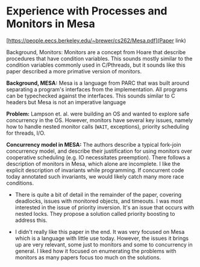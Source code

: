 # Experience with Processes and Monitors in Mesa

[https://people.eecs.berkeley.edu/~brewer/cs262/Mesa.pdf](Paper link)

Background, Monitors: Monitors are a concept from Hoare that describe procedures that have condition variables. This sounds mostly similar to the condition variables commonly used in C/Pthreads, but it sounds like this paper described a more primative version of monitors.

**Background, MESA:** Mesa is a language from PARC that was built around separating a program's interfaces from the implementation. All programs can be typechecked against the interfaces.  This sounds similar to C headers but Mesa is not an imperative language

**Problem:** Lampson et. al. were building an OS and wanted to explore safe concurrency in the OS. However, monitors have several key issues, namely how to handle nested monitor calls (`WAIT`, exceptions),  priority scheduling for threads, I/O.

**Concurrency model in MESA:** The authors describe a typical fork-join concurrency model, and describe their justification for using monitors over cooperative scheduling (e.g. IO necessitates preemption). There follows a description of monitors in Mesa, which alone are incomplete. I like the explicit description of invariants while programming. If concurrent code today annotated such invariants, we would likely catch many more race conditions. 

* There is quite a bit of detail in the remainder of the paper, covering deadlocks, issues with monitored objects, and timeouts. I was most interested in the issue of priority inversion. It's an issue that occurs with nested locks. They propose a solution called priority boosting to address this.

* I didn't really like this paper in the end. It was very focused on Mesa which is a language with little use today. However, the issues it brings up are very relevant, some just to monitors and some to concurrency in general. I liked how it focused on enumerating the problems with monitors as many papers focus too much on the solutions.
